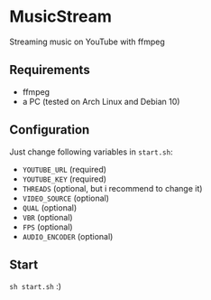 # MusicStream
 Streaming music on YouTube with ffmpeg

## Requirements
- ffmpeg
- a PC (tested on Arch Linux and Debian 10)

## Configuration
Just change following variables in `start.sh`:
- `YOUTUBE_URL` (required)
- `YOUTUBE_KEY` (required)
- `THREADS` (optional, but i recommend to change it)
- `VIDEO_SOURCE` (optional)
- `QUAL` (optional)
- `VBR` (optional)
- `FPS` (optional)
- `AUDIO_ENCODER` (optional)

## Start
`sh start.sh` :)
